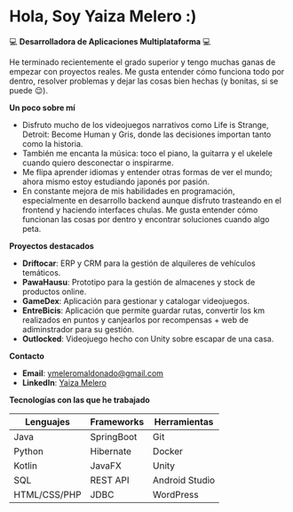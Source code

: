 # Hola, Soy Yaiza Melero :)

💻 **Desarrolladora de Aplicaciones Multiplataforma** 💻

He terminado recientemente el grado superior y tengo muchas ganas de empezar con proyectos reales. Me gusta entender cómo funciona todo por dentro, resolver problemas y dejar las cosas bien hechas (y bonitas, si se puede 😌).

**Un poco sobre mí**   

- Disfruto mucho de los videojuegos narrativos como Life is Strange, Detroit: Become Human y Gris, donde las decisiones importan tanto como la historia. 
- También me encanta la música: toco el piano, la guitarra y el ukelele cuando quiero desconectar o inspirarme. 
- Me flipa aprender idiomas y entender otras formas de ver el mundo; ahora mismo estoy estudiando japonés por pasión. 
- En constante mejora de mis habilidades en programación, especialmente en desarrollo backend aunque disfruto trasteando en el frontend y haciendo interfaces chulas. Me gusta entender cómo funcionan las cosas por dentro y encontrar soluciones cuando algo peta.

**Proyectos destacados**  
- **Driftocar**: ERP y CRM para la gestión de alquileres de vehículos temáticos.
- **PawaHausu**: Prototipo para la gestión de almacenes y stock de productos online.
- **GameDex**: Aplicación para gestionar y catalogar videojuegos.
- **EntreBicis**: Aplicación que permite guardar rutas, convertir los km realizados en puntos y canjearlos por recompensas + web de adiminstrador para su gestión.
- **Outlocked**: Videojuego hecho con Unity sobre escapar de una casa.

**Contacto**  
- **Email**: ymeleromaldonado@gmail.com  
- **LinkedIn**: [Yaiza Melero](https://www.linkedin.com/in/yaiza-m-0722632a2/)  

**Tecnologías con las que he trabajado**

| Lenguajes | Frameworks | Herramientas |
|------------------|-------------------|----------------------|
| Java             | SpringBoot        | Git                  |
| Python           | Hibernate         | Docker               |
| Kotlin           | JavaFX            | Unity                |
| SQL              | REST API          | Android Studio       |
| HTML/CSS/PHP     | JDBC              | WordPress            |
